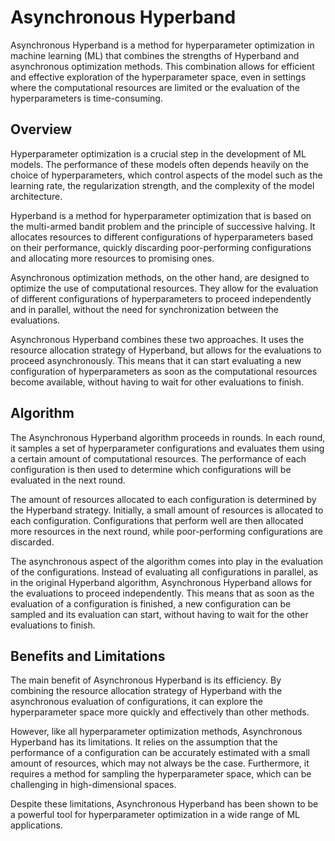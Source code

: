 # Asynchronous Hyperband

Asynchronous Hyperband is a method for hyperparameter optimization in machine learning (ML) that combines the strengths of Hyperband and asynchronous optimization methods. This combination allows for efficient and effective exploration of the hyperparameter space, even in settings where the computational resources are limited or the evaluation of the hyperparameters is time-consuming.

## Overview

Hyperparameter optimization is a crucial step in the development of ML models. The performance of these models often depends heavily on the choice of hyperparameters, which control aspects of the model such as the learning rate, the regularization strength, and the complexity of the model architecture.

Hyperband is a method for hyperparameter optimization that is based on the multi-armed bandit problem and the principle of successive halving. It allocates resources to different configurations of hyperparameters based on their performance, quickly discarding poor-performing configurations and allocating more resources to promising ones.

Asynchronous optimization methods, on the other hand, are designed to optimize the use of computational resources. They allow for the evaluation of different configurations of hyperparameters to proceed independently and in parallel, without the need for synchronization between the evaluations.

Asynchronous Hyperband combines these two approaches. It uses the resource allocation strategy of Hyperband, but allows for the evaluations to proceed asynchronously. This means that it can start evaluating a new configuration of hyperparameters as soon as the computational resources become available, without having to wait for other evaluations to finish.

## Algorithm

The Asynchronous Hyperband algorithm proceeds in rounds. In each round, it samples a set of hyperparameter configurations and evaluates them using a certain amount of computational resources. The performance of each configuration is then used to determine which configurations will be evaluated in the next round.

The amount of resources allocated to each configuration is determined by the Hyperband strategy. Initially, a small amount of resources is allocated to each configuration. Configurations that perform well are then allocated more resources in the next round, while poor-performing configurations are discarded.

The asynchronous aspect of the algorithm comes into play in the evaluation of the configurations. Instead of evaluating all configurations in parallel, as in the original Hyperband algorithm, Asynchronous Hyperband allows for the evaluations to proceed independently. This means that as soon as the evaluation of a configuration is finished, a new configuration can be sampled and its evaluation can start, without having to wait for the other evaluations to finish.

## Benefits and Limitations

The main benefit of Asynchronous Hyperband is its efficiency. By combining the resource allocation strategy of Hyperband with the asynchronous evaluation of configurations, it can explore the hyperparameter space more quickly and effectively than other methods.

However, like all hyperparameter optimization methods, Asynchronous Hyperband has its limitations. It relies on the assumption that the performance of a configuration can be accurately estimated with a small amount of resources, which may not always be the case. Furthermore, it requires a method for sampling the hyperparameter space, which can be challenging in high-dimensional spaces.

Despite these limitations, Asynchronous Hyperband has been shown to be a powerful tool for hyperparameter optimization in a wide range of ML applications.

